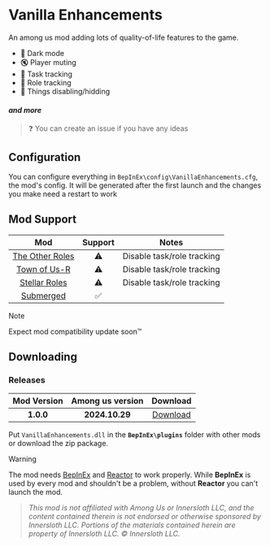 # Vanilla Enhancements

An among us mod adding lots of quality-of-life features to the game.

- 🌙 Dark mode
- 🔇 Player muting
- 📝 Task tracking
- 👤 Role tracking
- 👀 Things disabling/hidding
#### *and more*

> ❓
> You can create an issue if you have any ideas

## Configuration
You can configure everything in `BepInEx\config\VanillaEnhancements.cfg`, the mod's config.
It will be generated after the first launch and the changes you make need a restart to work


## Mod Support
| Mod | Support | Notes |
|:-:|:-:|:-:|
| [The Other Roles](https://github.com/TheOtherRolesAU/TheOtherRoles) | ⚠️ | Disable task/role tracking |
| [Town of Us-R](https://github.com/eDonnes124/Town-Of-Us-R) | ⚠️ | Disable task/role tracking |
| [Stellar Roles](https://github.com/Mr-Fluuff/StellarRolesAU) | ⚠️ | Disable task/role tracking |
| [Submerged](https://github.com/SubmergedAmongUs/Submerged) | ✅ |  |
> [!Note]
> Expect mod compatibility update soon™

## Downloading
### Releases
| Mod Version | Among us version | Download |
|:-:|:-:|:-:|
| **1.0.0** | **2024.10.29** | [Download](https://github.com/xChipseq/VanillaEnhancements/releases/tag/1.0.0) |

Put `VanillaEnhancements.dll` in the **`BepInEx\plugins`** folder with other mods or download the zip package.
> [!Warning]
> The mod needs [BepInEx](https://builds.bepinex.dev/projects/bepinex_be) and [Reactor](https://github.com/nuclearpowered/reactor) to work properly. While **BepInEx** is used by every mod and shouldn't be a problem, without **Reactor** you can't launch the mod.

> *This mod is not affiliated with Among Us or Innersloth LLC, and the content contained therein is not endorsed or otherwise sponsored by Innersloth LLC. Portions of the materials contained herein are property of Innersloth LLC. © Innersloth LLC.*
